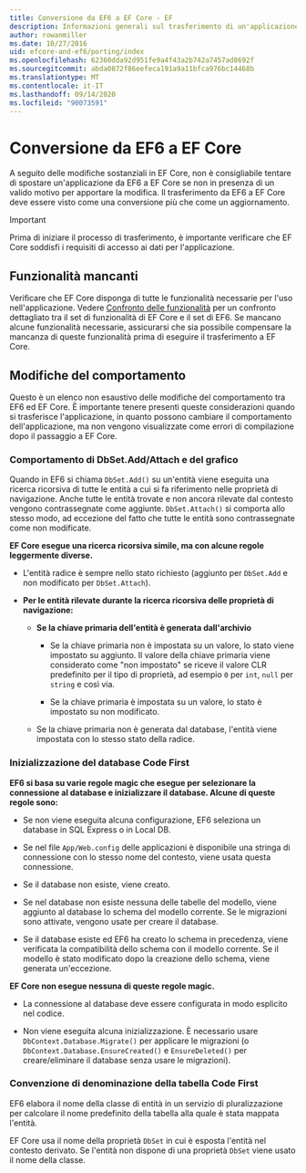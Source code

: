 ```yaml
---
title: Conversione da EF6 a EF Core - EF
description: Informazioni generali sul trasferimento di un'applicazione da Entity Framework 6 a Entity Framework Core
author: rowanmiller
ms.date: 10/27/2016
uid: efcore-and-ef6/porting/index
ms.openlocfilehash: 62360dda92d951fe9a4f43a2b742a7457ad8692f
ms.sourcegitcommit: abda0872f86eefeca191a9a11bfca976bc14468b
ms.translationtype: MT
ms.contentlocale: it-IT
ms.lasthandoff: 09/14/2020
ms.locfileid: "90073591"
---
```

# <a name="porting-from-ef6-to-ef-core"></a>Conversione da EF6 a EF Core

A seguito delle modifiche sostanziali in EF Core, non è consigliabile tentare di spostare un'applicazione da EF6 a EF Core se non in presenza di un valido motivo per apportare la modifica.
Il trasferimento da EF6 a EF Core deve essere visto come una conversione più che come un aggiornamento.

> [!IMPORTANT]
> Prima di iniziare il processo di trasferimento, è importante verificare che EF Core soddisfi i requisiti di accesso ai dati per l'applicazione.

## <a name="missing-features"></a>Funzionalità mancanti

Verificare che EF Core disponga di tutte le funzionalità necessarie per l'uso nell'applicazione. Vedere [Confronto delle funzionalità](xref:efcore-and-ef6/index) per un confronto dettagliato tra il set di funzionalità di EF Core e il set di EF6. Se mancano alcune funzionalità necessarie, assicurarsi che sia possibile compensare la mancanza di queste funzionalità prima di eseguire il trasferimento a EF Core.

## <a name="behavior-changes"></a>Modifiche del comportamento

Questo è un elenco non esaustivo delle modifiche del comportamento tra EF6 ed EF Core. È importante tenere presenti queste considerazioni quando si trasferisce l'applicazione, in quanto possono cambiare il comportamento dell'applicazione, ma non vengono visualizzate come errori di compilazione dopo il passaggio a EF Core.

### <a name="dbsetaddattach-and-graph-behavior"></a>Comportamento di DbSet.Add/Attach e del grafico

Quando in EF6 si chiama `DbSet.Add()` su un'entità viene eseguita una ricerca ricorsiva di tutte le entità a cui si fa riferimento nelle proprietà di navigazione. Anche tutte le entità trovate e non ancora rilevate dal contesto vengono contrassegnate come aggiunte. `DbSet.Attach()` si comporta allo stesso modo, ad eccezione del fatto che tutte le entità sono contrassegnate come non modificate.

**EF Core esegue una ricerca ricorsiva simile, ma con alcune regole leggermente diverse.**

*  L'entità radice è sempre nello stato richiesto (aggiunto per `DbSet.Add` e non modificato per `DbSet.Attach`).

*  **Per le entità rilevate durante la ricerca ricorsiva delle proprietà di navigazione:**

    *  **Se la chiave primaria dell'entità è generata dall'archivio**

        * Se la chiave primaria non è impostata su un valore, lo stato viene impostato su aggiunto. Il valore della chiave primaria viene considerato come "non impostato" se riceve il valore CLR predefinito per il tipo di proprietà, ad esempio `0` per `int`, `null` per `string` e così via.

        * Se la chiave primaria è impostata su un valore, lo stato è impostato su non modificato.

    *  Se la chiave primaria non è generata dal database, l'entità viene impostata con lo stesso stato della radice.

### <a name="code-first-database-initialization"></a>Inizializzazione del database Code First

**EF6 si basa su varie regole magic che esegue per selezionare la connessione al database e inizializzare il database. Alcune di queste regole sono:**

* Se non viene eseguita alcuna configurazione, EF6 seleziona un database in SQL Express o in Local DB.

* Se nel file `App/Web.config` delle applicazioni è disponibile una stringa di connessione con lo stesso nome del contesto, viene usata questa connessione.

* Se il database non esiste, viene creato.

* Se nel database non esiste nessuna delle tabelle del modello, viene aggiunto al database lo schema del modello corrente. Se le migrazioni sono attivate, vengono usate per creare il database.

* Se il database esiste ed EF6 ha creato lo schema in precedenza, viene verificata la compatibilità dello schema con il modello corrente. Se il modello è stato modificato dopo la creazione dello schema, viene generata un'eccezione.

**EF Core non esegue nessuna di queste regole magic.**

* La connessione al database deve essere configurata in modo esplicito nel codice.

* Non viene eseguita alcuna inizializzazione. È necessario usare `DbContext.Database.Migrate()` per applicare le migrazioni (o `DbContext.Database.EnsureCreated()` e `EnsureDeleted()` per creare/eliminare il database senza usare le migrazioni).

### <a name="code-first-table-naming-convention"></a>Convenzione di denominazione della tabella Code First

EF6 elabora il nome della classe di entità in un servizio di pluralizzazione per calcolare il nome predefinito della tabella alla quale è stata mappata l'entità.

EF Core usa il nome della proprietà `DbSet` in cui è esposta l'entità nel contesto derivato. Se l'entità non dispone di una proprietà `DbSet` viene usato il nome della classe.
